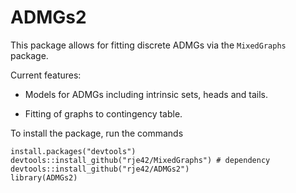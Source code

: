 # ADMGs2

This package allows for fitting discrete ADMGs via the `MixedGraphs` 
package.

Current features:

* Models for ADMGs including intrinsic sets, heads and tails.

* Fitting of graphs to contingency table.

To install the package, run the commands
```
install.packages("devtools")
devtools::install_github("rje42/MixedGraphs") # dependency
devtools::install_github("rje42/ADMGs2")
library(ADMGs2)
```
